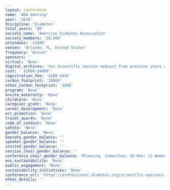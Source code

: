 ```yaml
---
layout: conference 
name: 'ADA meeting'
year: '2018'
discipline: 'Diabetes'
total_years: '80'
society_name: 'American Diabetes Association'
society_members: '20,000'
attendees: '12000'
venues: 'Orlando, FL, United States'
frequency: 'Annual'
sponsors: ''
virtual: 'None'
digital_archives: 'Yes Scientific session webcast from previous years annual meeting is available(https://professional.diabetes.org/webcasts-ss2019) must pay $299 for full meeting content'
cost: ' $2000-$4000'
registration_fee: '$280-$945'
carbon_footprint: '18000'
other_carbon_footprint: '3600'
program: 'None'
onsite_maternity: 'None'
childcare: 'None'
caregiver_grant: 'None'
career_development: 'None'
ecr_promotion: 'None'
travel_awards: 'None'
code_of_conduct: 'None'
safety: 'None'
gender_balance: 'None'
keynote_gender_balance: ''
speaker_gender_balance: ''
invited_gender_balance: ''
session_chair_gender_balance: ''
conference_chair_gender_balance: 'Planning  Committee: 20 Men: 13 Women'
env_sustainability: 'None'
public_engagement: 'None'
sustainability_initiatives: 'None'
conference_url: 'https://professional.diabetes.org/scientific-sessions'
other_details: ''
---
```

